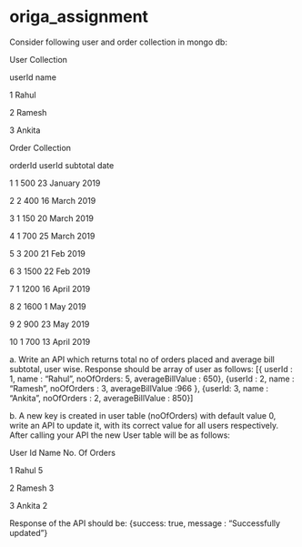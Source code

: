 # origa_assignment

Consider following user and order collection in mongo db: 

User Collection 

userId name

1 Rahul

2 Ramesh

3 Ankita


Order Collection

orderId userId subtotal date

1 1 500 23 January 2019

2 2 400 16 March 2019

3 1 150 20 March 2019

4 1 700 25 March 2019

5 3 200 21 Feb 2019

6 3 1500 22 Feb 2019

7 1 1200 16 April 2019

8 2 1600 1 May 2019

9 2 900 23 May 2019

10 1 700 13 April 2019


a. Write an API which returns total no of orders placed and average bill subtotal,  user wise. Response should be array of user as follows: 
[{ userId : 1, name : “Rahul”, noOfOrders: 5, averageBillValue : 650}, 
{userId : 2, name : “Ramesh”, noOfOrders : 3, averageBillValue :966 }, 
{userId: 3, name : “Ankita”, noOfOrders : 2, averageBillValue : 850}] 

b. A new key is created in user table (noOfOrders) with default value 0, write an API  to update it, with its correct value for all users respectively. After calling your API  the new User table will be as follows: 

User Id Name No. Of Orders

1 Rahul 5

2 Ramesh 3

3 Ankita 2


Response of the API should be: {success: true, message : “Successfully updated”}
